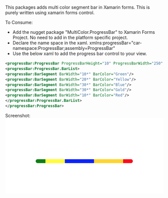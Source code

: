 This packages adds multi color segment bar in Xamarin forms. This is purely written using xamarin forms control.

To Consume:
* Add the nugget package "MultiColor.ProgressBar" to Xamarin Forms Project. No need to add in the platform specific project.
* Declare the name space in the xaml. xmlns:progressBar="car-namespace:ProgressBar;assembly=ProgressBar"
* Use the below xaml to add the progress bar control to your view.

```xml
<progressBar:ProgressBar ProgressBarHeight="10" ProgressBarWidth="250" CornerRadius="5" VerticalOptions="CenterAndExpand" HorizontalOptions="Center">
<progressBar:ProgressBar.BarList>
<progressBar:BarSegment BarWidth="10*" BarColor="Green"/>
<progressBar:BarSegment BarWidth="20*" BarColor="Yellow"/>
<progressBar:BarSegment BarWidth="30*" BarColor="Blue"/>
<progressBar:BarSegment BarWidth="30*" BarColor="Gold"/>
<progressBar:BarSegment BarWidth="10*" BarColor="Red"/>
</progressBar:ProgressBar.BarList>
</progressBar:ProgressBar>
```

Screenshot:
![Screenshot](https://github.com/udayaugustin/ProgressBar/blob/master/Screenshot%202020-02-23%20at%205.35.29%20PM.png)
